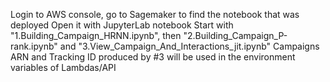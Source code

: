 Login to AWS console, go to Sagemaker to find the notebook that was deployed
Open it with JupyterLab notebook
Start with "1.Building_Campaign_HRNN.ipynb", then "2.Building_Campaign_P-rank.ipynb" and "3.View_Campaign_And_Interactions_jit.ipynb"
Campaigns ARN and Tracking ID produced by #3 will be used in the environment variables of Lambdas/API